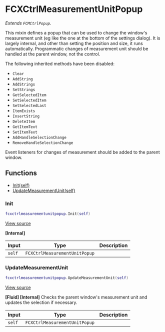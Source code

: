 # FCXCtrlMeasurementUnitPopup

*Extends `FCMCtrlPopup`.*

This mixin defines a popup that can be used to change the window's measurement unit (eg like the one at the bottom of the settings dialog). It is largely internal, and other than setting the position and size, it runs automatically.
Programmatic changes of measurement unit should be handled at the parent window, not the control.

The following inherited methods have been disabled:
- `Clear`
- `AddString`
- `AddStrings`
- `SetStrings`
- `GetSelectedItem`
- `SetSelectedItem`
- `SetSelectedLast`
- `ItemExists`
- `InsertString`
- `DeleteItem`
- `GetItemText`
- `SetItemText`
- `AddHandleSelectionChange`
- `RemoveHandleSelectionChange`

Event listeners for changes of measurement should be added to the parent window.

## Functions

- [Init(self)](#init)
- [UpdateMeasurementUnit(self)](#updatemeasurementunit)

### Init

```lua
fcxctrlmeasurementunitpopup.Init(self)
```

[View source](https://github.com/finale-lua/lua-scripts/tree/master/src/mixin/FCXCtrlMeasurementUnitPopup.lua.lua#L57)

**[Internal]**

| Input | Type | Description |
| ----- | ---- | ----------- |
| `self` | `FCXCtrlMeasurementUnitPopup` |  |

### UpdateMeasurementUnit

```lua
fcxctrlmeasurementunitpopup.UpdateMeasurementUnit(self)
```

[View source](https://github.com/finale-lua/lua-scripts/tree/master/src/mixin/FCXCtrlMeasurementUnitPopup.lua.lua#L82)

**[Fluid] [Internal]**
Checks the parent window's measurement unit and updates the selection if necessary.

| Input | Type | Description |
| ----- | ---- | ----------- |
| `self` | `FCXCtrlMeasurementUnitPopup` |  |
